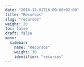 ```yaml
---
date: "2016-12-01T16:00:00+02:00"
title: "Recursos"
slug: "recursos"
weight: 20
toc: false
draft: false
menu:
  sidebar:
    name: "Recursos"
    weight: 30
    identifier: "recursos"
---
```

